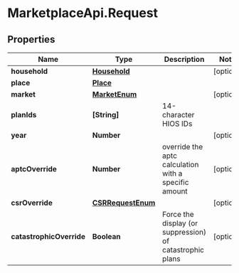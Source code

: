 # MarketplaceApi.Request

## Properties
Name | Type | Description | Notes
------------ | ------------- | ------------- | -------------
**household** | [**Household**](Household.md) |  | [optional] 
**place** | [**Place**](Place.md) |  | 
**market** | [**MarketEnum**](MarketEnum.md) |  | [optional] 
**planIds** | **[String]** | 14-character HIOS IDs | 
**year** | **Number** |  | [optional] 
**aptcOverride** | **Number** | override the aptc calculation with a specific amount | [optional] 
**csrOverride** | [**CSRRequestEnum**](CSRRequestEnum.md) |  | [optional] 
**catastrophicOverride** | **Boolean** | Force the display (or suppression) of catastrophic plans | [optional] 


